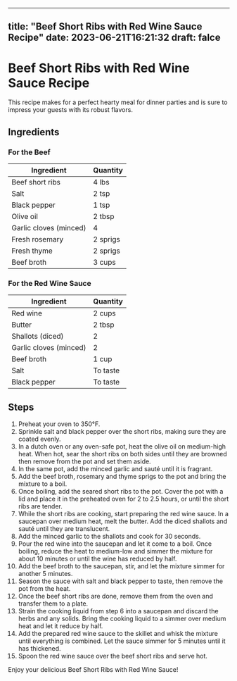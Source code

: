 
---
title: "Beef Short Ribs with Red Wine Sauce Recipe"
date: 2023-06-21T16:21:32
draft: falce
---

# Beef Short Ribs with Red Wine Sauce Recipe

This recipe makes for a perfect hearty meal for dinner parties and is sure to impress your guests with its robust flavors.

## Ingredients

### For the Beef

| Ingredient | Quantity |
| --- | --- |
| Beef short ribs | 4 lbs |
| Salt | 2 tsp |
| Black pepper | 1 tsp |
| Olive oil | 2 tbsp |
| Garlic cloves (minced) | 4 |
| Fresh rosemary | 2 sprigs |
| Fresh thyme | 2 sprigs |
| Beef broth | 3 cups |

### For the Red Wine Sauce

| Ingredient | Quantity |
| --- | --- |
| Red wine | 2 cups |
| Butter | 2 tbsp |
| Shallots (diced) | 2 |
| Garlic cloves (minced) | 2 |
| Beef broth | 1 cup |
| Salt | To taste |
| Black pepper | To taste |

## Steps

1. Preheat your oven to 350°F.
2. Sprinkle salt and black pepper over the short ribs, making sure they are coated evenly.
3. In a dutch oven or any oven-safe pot, heat the olive oil on medium-high heat. When hot, sear the short ribs on both sides until they are browned then remove from the pot and set them aside.
4. In the same pot, add the minced garlic and sauté until it is fragrant.
5. Add the beef broth, rosemary and thyme sprigs to the pot and bring the mixture to a boil.
6. Once boiling, add the seared short ribs to the pot. Cover the pot with a lid and place it in the preheated oven for 2 to 2.5 hours, or until the short ribs are tender.
7. While the short ribs are cooking, start preparing the red wine sauce. In a saucepan over medium heat, melt the butter. Add the diced shallots and sauté until they are translucent.
8. Add the minced garlic to the shallots and cook for 30 seconds.
9. Pour the red wine into the saucepan and let it come to a boil. Once boiling, reduce the heat to medium-low and simmer the mixture for about 10 minutes or until the wine has reduced by half.
10. Add the beef broth to the saucepan, stir, and let the mixture simmer for another 5 minutes.
11. Season the sauce with salt and black pepper to taste, then remove the pot from the heat.
12. Once the beef short ribs are done, remove them from the oven and transfer them to a plate.
13. Strain the cooking liquid from step 6 into a saucepan and discard the herbs and any solids. Bring the cooking liquid to a simmer over medium heat and let it reduce by half.
14. Add the prepared red wine sauce to the skillet and whisk the mixture until everything is combined. Let the sauce simmer for 5 minutes until it has thickened.
15. Spoon the red wine sauce over the beef short ribs and serve hot.

Enjoy your delicious Beef Short Ribs with Red Wine Sauce!
